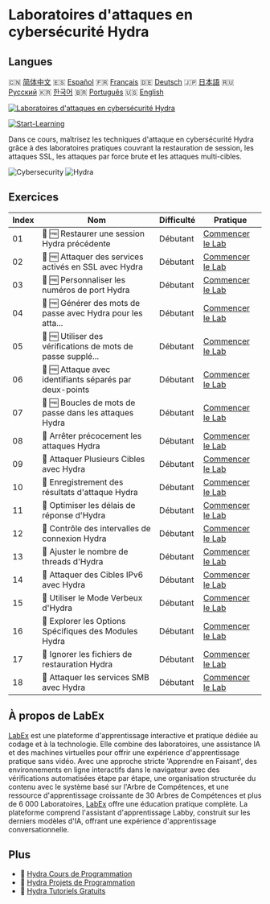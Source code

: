 # Laboratoires d'attaques en cybersécurité Hydra

## Langues

🇨🇳 [简体中文](README_zh.md) 🇪🇸 [Español](README_es.md) 🇫🇷 [Français](README_fr.md) 🇩🇪 [Deutsch](README_de.md) 🇯🇵 [日本語](README_ja.md) 🇷🇺 [Русский](README_ru.md) 🇰🇷 [한국어](README_ko.md) 🇧🇷 [Português](README_pt.md) 🇺🇸 [English](README.md) 

[![Laboratoires d'attaques en cybersécurité Hydra](https://cover-creator.labex.io/hydra-cybersecurity-attack-labs.png?lang=fr)](https://labex.io/fr/courses/hydra-cybersecurity-attack-labs)

[![Start-Learning](https://img.shields.io/badge/Start-Learning-whitesmoke?style=for-the-badge)](https://labex.io/fr/courses/hydra-cybersecurity-attack-labs)

Dans ce cours, maîtrisez les techniques d'attaque en cybersécurité Hydra grâce à des laboratoires pratiques couvrant la restauration de session, les attaques SSL, les attaques par force brute et les attaques multi-cibles.

![Cybersecurity](https://img.shields.io/badge/Cybersecurity-whitesmoke?style=for-the-badge&logo=cybersecurity)
![Hydra](https://img.shields.io/badge/Hydra-whitesmoke?style=for-the-badge&logo=hydra)


## Exercices

|   Index | Nom                                                         | Difficulté   | Pratique                                                                                                                                                              |
|---------|-------------------------------------------------------------|--------------|-----------------------------------------------------------------------------------------------------------------------------------------------------------------------|
|      01 | 🧩 🆓 Restaurer une session Hydra précédente                | Débutant     | <a target='_blank' href='https://labex.io/fr/labs/hydra-restore-a-previous-hydra-session-550772?course=hydra-cybersecurity-attack-labs'>Commencer le Lab</a>          |
|      02 | 🧩 🆓 Attaquer des services activés en SSL avec Hydra       | Débutant     | <a target='_blank' href='https://labex.io/fr/labs/hydra-attack-ssl-enabled-services-with-hydra-550762?course=hydra-cybersecurity-attack-labs'>Commencer le Lab</a>    |
|      03 | 🧩 🆓 Personnaliser les numéros de port Hydra               | Débutant     | <a target='_blank' href='https://labex.io/fr/labs/hydra-customize-hydra-port-numbers-550765?course=hydra-cybersecurity-attack-labs'>Commencer le Lab</a>              |
|      04 | 🧩 🆓 Générer des mots de passe avec Hydra pour les atta... | Débutant     | <a target='_blank' href='https://labex.io/fr/labs/hydra-generate-passwords-with-hydra-brute-force-550769?course=hydra-cybersecurity-attack-labs'>Commencer le Lab</a> |
|      05 | 🧩 🆓 Utiliser des vérifications de mots de passe supplé... | Débutant     | <a target='_blank' href='https://labex.io/fr/labs/hydra-use-additional-hydra-password-checks-550776?course=hydra-cybersecurity-attack-labs'>Commencer le Lab</a>      |
|      06 | 🧩 🆓 Attaque avec identifiants séparés par deux-points     | Débutant     | <a target='_blank' href='https://labex.io/fr/labs/hydra-attack-with-colon-separated-credentials-550763?course=hydra-cybersecurity-attack-labs'>Commencer le Lab</a>   |
|      07 | 🧩 🆓 Boucles de mots de passe dans les attaques Hydra      | Débutant     | <a target='_blank' href='https://labex.io/fr/labs/hydra-loop-passwords-in-hydra-attacks-550771?course=hydra-cybersecurity-attack-labs'>Commencer le Lab</a>           |
|      08 | 🧩  Arrêter précocement les attaques Hydra                  | Débutant     | <a target='_blank' href='https://labex.io/fr/labs/hydra-stop-hydra-attacks-early-550774?course=hydra-cybersecurity-attack-labs'>Commencer le Lab</a>                  |
|      09 | 🧩  Attaquer Plusieurs Cibles avec Hydra                    | Débutant     | <a target='_blank' href='https://labex.io/fr/labs/hydra-attack-multiple-targets-with-hydra-550760?course=hydra-cybersecurity-attack-labs'>Commencer le Lab</a>        |
|      10 | 🧩  Enregistrement des résultats d'attaque Hydra            | Débutant     | <a target='_blank' href='https://labex.io/fr/labs/hydra-save-hydra-attack-results-550773?course=hydra-cybersecurity-attack-labs'>Commencer le Lab</a>                 |
|      11 | 🧩  Optimiser les délais de réponse d'Hydra                 | Débutant     | <a target='_blank' href='https://labex.io/fr/labs/hydra-fine-tune-hydra-response-wait-times-550768?course=hydra-cybersecurity-attack-labs'>Commencer le Lab</a>       |
|      12 | 🧩  Contrôle des intervalles de connexion Hydra             | Débutant     | <a target='_blank' href='https://labex.io/fr/labs/hydra-control-hydra-connection-intervals-550764?course=hydra-cybersecurity-attack-labs'>Commencer le Lab</a>        |
|      13 | 🧩  Ajuster le nombre de threads d'Hydra                    | Débutant     | <a target='_blank' href='https://labex.io/fr/labs/hydra-adjust-hydra-thread-counts-550758?course=hydra-cybersecurity-attack-labs'>Commencer le Lab</a>                |
|      14 | 🧩  Attaquer des Cibles IPv6 avec Hydra                     | Débutant     | <a target='_blank' href='https://labex.io/fr/labs/hydra-attack-ipv6-targets-with-hydra-550759?course=hydra-cybersecurity-attack-labs'>Commencer le Lab</a>            |
|      15 | 🧩  Utiliser le Mode Verbeux d'Hydra                        | Débutant     | <a target='_blank' href='https://labex.io/fr/labs/hydra-use-hydra-verbose-mode-550777?course=hydra-cybersecurity-attack-labs'>Commencer le Lab</a>                    |
|      16 | 🧩  Explorer les Options Spécifiques des Modules Hydra      | Débutant     | <a target='_blank' href='https://labex.io/fr/labs/hydra-explore-hydra-module-specific-options-550767?course=hydra-cybersecurity-attack-labs'>Commencer le Lab</a>     |
|      17 | 🧩  Ignorer les fichiers de restauration Hydra              | Débutant     | <a target='_blank' href='https://labex.io/fr/labs/hydra-ignore-hydra-restore-files-550770?course=hydra-cybersecurity-attack-labs'>Commencer le Lab</a>                |
|      18 | 🧩  Attaquer les services SMB avec Hydra                    | Débutant     | <a target='_blank' href='https://labex.io/fr/labs/hydra-attack-smb-services-with-hydra-550761?course=hydra-cybersecurity-attack-labs'>Commencer le Lab</a>            |

## À propos de LabEx

[LabEx](https://labex.io) est une plateforme d'apprentissage interactive et pratique dédiée au codage et à la technologie. Elle combine des laboratoires, une assistance IA et des machines virtuelles pour offrir une expérience d'apprentissage pratique sans vidéo. Avec une approche stricte 'Apprendre en Faisant', des environnements en ligne interactifs dans le navigateur avec des vérifications automatisées étape par étape, une organisation structurée du contenu avec le système basé sur l'Arbre de Compétences, et une ressource d'apprentissage croissante de 30 Arbres de Compétences et plus de 6 000 Laboratoires, [LabEx](https://labex.io) offre une éducation pratique complète. La plateforme comprend l'assistant d'apprentissage Labby, construit sur les derniers modèles d'IA, offrant une expérience d'apprentissage conversationnelle.

## Plus

- 🔗 [Hydra Cours de Programmation](https://github.com/labex-labs/awesome-programming-courses)
- 🔗 [Hydra Projets de Programmation](https://github.com/labex-labs/awesome-programming-projects)
- 🔗 [Hydra Tutoriels Gratuits](https://github.com/labex-labs/hydra-free-tutorials)

